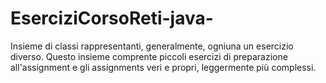# EserciziCorsoReti-java-
Insieme di classi rappresentanti, generalmente, ogniuna un esercizio diverso.
Questo insieme comprente piccoli esercizi di preparazione all'assignment e gli assignments veri e propri, leggermente più complessi.
